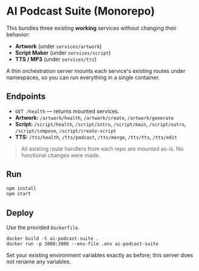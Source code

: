 
# AI Podcast Suite (Monorepo)

This bundles three existing **working** services without changing their behavior:
- **Artwork** (under `services/artwork`)
- **Script Maker** (under `services/script`)
- **TTS / MP3** (under `services/tts`)

A thin orchestration server mounts each service's existing routes under namespaces, so you can run everything in a single container.

## Endpoints

- `GET /health` — returns mounted services.
- **Artwork:** `/artwork/health`, `/artwork/create`, `/artwork/generate`
- **Script:** `/script/health`, `/script/intro`, `/script/main`, `/script/outro`, `/script/compose`, `/script/create-script`
- **TTS:** `/tts/health`, `/tts/podcast`, `/tts/merge`, `/tts/tts`, `/tts/edit`

> All existing route handlers from each repo are mounted as-is. No functional changes were made.

## Run

```bash
npm install
npm start
```

## Deploy

Use the provided `Dockerfile`.

```
docker build -t ai-podcast-suite .
docker run -p 3000:3000 --env-file .env ai-podcast-suite
```

Set your existing environment variables exactly as before; this server does not rename any variables.
